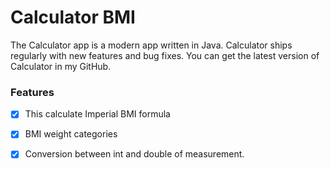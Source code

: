 # Calculator BMI

The Calculator app is a modern app written in Java. Calculator ships regularly with new features and bug fixes. 
You can get the latest version of Calculator in my GitHub.

### Features

- [x] This calculate Imperial BMI formula

- [x] BMI weight categories

- [x] Conversion between int and double of measurement.

